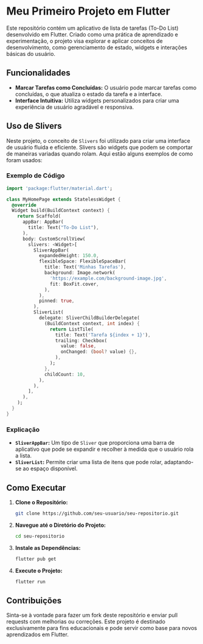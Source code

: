 # Meu Primeiro Projeto em Flutter

Este repositório contém um aplicativo de lista de tarefas (To-Do List) desenvolvido em Flutter. Criado como uma prática de aprendizado e experimentação, o projeto visa explorar e aplicar conceitos de desenvolvimento, como gerenciamento de estado, widgets e interações básicas do usuário.

## Funcionalidades

- **Marcar Tarefas como Concluídas:** O usuário pode marcar tarefas como concluídas, o que atualiza o estado da tarefa e a interface.
- **Interface Intuitiva:** Utiliza widgets personalizados para criar uma experiência de usuário agradável e responsiva.

## Uso de Slivers

Neste projeto, o conceito de `Slivers` foi utilizado para criar uma interface de usuário fluida e eficiente. Slivers são widgets que podem se comportar de maneiras variadas quando rolam. Aqui estão alguns exemplos de como foram usados:

### Exemplo de Código

```dart
import 'package:flutter/material.dart';

class MyHomePage extends StatelessWidget {
  @override
  Widget build(BuildContext context) {
    return Scaffold(
      appBar: AppBar(
        title: Text("To-Do List"),
      ),
      body: CustomScrollView(
        slivers: <Widget>[
          SliverAppBar(
            expandedHeight: 150.0,
            flexibleSpace: FlexibleSpaceBar(
              title: Text('Minhas Tarefas'),
              background: Image.network(
                'https://example.com/background-image.jpg',
                fit: BoxFit.cover,
              ),
            ),
            pinned: true,
          ),
          SliverList(
            delegate: SliverChildBuilderDelegate(
              (BuildContext context, int index) {
                return ListTile(
                  title: Text('Tarefa ${index + 1}'),
                  trailing: Checkbox(
                    value: false,
                    onChanged: (bool? value) {},
                  ),
                );
              },
              childCount: 10,
            ),
          ),
        ],
      ),
    );
  }
}
```

### Explicação

- **`SliverAppBar`:** Um tipo de `Sliver` que proporciona uma barra de aplicativo que pode se expandir e recolher à medida que o usuário rola a lista.
- **`SliverList`:** Permite criar uma lista de itens que pode rolar, adaptando-se ao espaço disponível.

## Como Executar

1. **Clone o Repositório:**

   ```bash
   git clone https://github.com/seu-usuario/seu-repositorio.git
   ```

2. **Navegue até o Diretório do Projeto:**

   ```bash
   cd seu-repositorio
   ```

3. **Instale as Dependências:**

   ```bash
   flutter pub get
   ```

4. **Execute o Projeto:**

   ```bash
   flutter run
   ```

## Contribuições

Sinta-se à vontade para fazer um fork deste repositório e enviar pull requests com melhorias ou correções. Este projeto é destinado exclusivamente para fins educacionais e pode servir como base para novos aprendizados em Flutter.
